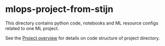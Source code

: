 # mlops-project-from-stijn

This directory contains python code, notebooks and ML resource configs related to one ML project.

See the [Project overview](../docs/project-overview.md) for details on code structure of project directory.